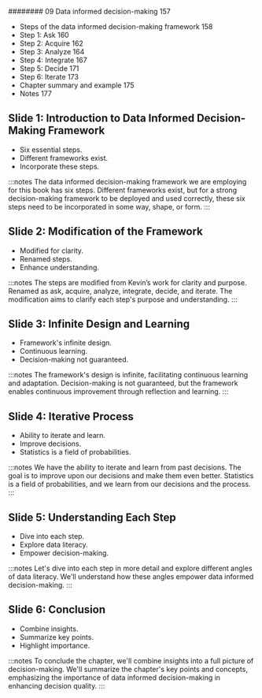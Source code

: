 ######## 09 Data informed decision-making 157
- Steps of the data informed decision-making framework 158
- Step 1: Ask 160
- Step 2: Acquire 162
- Step 3: Analyze 164
- Step 4: Integrate 167
- Step 5: Decide 171
- Step 6: Iterate 173
- Chapter summary and example 175
- Notes 177
## Slide 1: Introduction to Data Informed Decision-Making Framework

- Six essential steps.
- Different frameworks exist.
- Incorporate these steps.

:::notes
The data informed decision-making framework we are employing for this book has six steps. Different frameworks exist, but for a strong decision-making framework to be deployed and used correctly, these six steps need to be incorporated in some way, shape, or form.
:::

## Slide 2: Modification of the Framework

- Modified for clarity.
- Renamed steps.
- Enhance understanding.

:::notes
The steps are modified from Kevin’s work for clarity and purpose. Renamed as ask, acquire, analyze, integrate, decide, and iterate. The modification aims to clarify each step's purpose and understanding.
:::

## Slide 3: Infinite Design and Learning

- Framework's infinite design.
- Continuous learning.
- Decision-making not guaranteed.

:::notes
The framework's design is infinite, facilitating continuous learning and adaptation. Decision-making is not guaranteed, but the framework enables continuous improvement through reflection and learning.
:::

## Slide 4: Iterative Process

- Ability to iterate and learn.
- Improve decisions.
- Statistics is a field of probabilities.

:::notes
We have the ability to iterate and learn from past decisions. The goal is to improve upon our decisions and make them even better. Statistics is a field of probabilities, and we learn from our decisions and the process.
:::

## Slide 5: Understanding Each Step

- Dive into each step.
- Explore data literacy.
- Empower decision-making.

:::notes
Let's dive into each step in more detail and explore different angles of data literacy. We'll understand how these angles empower data informed decision-making.
:::

## Slide 6: Conclusion

- Combine insights.
- Summarize key points.
- Highlight importance.

:::notes
To conclude the chapter, we'll combine insights into a full picture of decision-making. We'll summarize the chapter's key points and concepts, emphasizing the importance of data informed decision-making in enhancing decision quality.
:::

